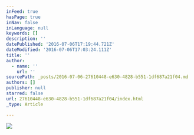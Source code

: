 ```yaml
---
inFeed: true
hasPage: true
inNav: false
inLanguage: null
keywords: []
description: ''
datePublished: '2016-07-06T17:19:44.721Z'
dateModified: '2016-07-06T17:03:24.111Z'
title: ''
author:
  - name: ''
    url: ''
sourcePath: _posts/2016-07-06-27610448-e630-4828-b551-1df687a21f04.md
authors: []
publisher: null
starred: false
url: 27610448-e630-4828-b551-1df687a21f04/index.html
_type: Article

---
```

![](https://imgflo.herokuapp.com/graph/vahj1ThiexotieMo/3e6c802912a339ed38e268b7d690f02a/croprotate.jpg?cropheight=2359&cropwidth=4000&degrees=0&input=https%3A%2F%2Fthe-grid-user-content.s3-us-west-2.amazonaws.com%2Fadb76a7d-f671-4c43-a538-491a77b1345b.jpg&x=0&y=0)